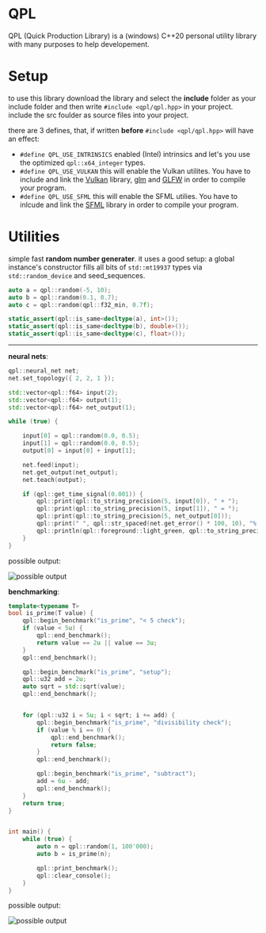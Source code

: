 # QPL 
QPL (Quick Production Library) is a (windows) C++20 personal utility library with many purposes to help developement.

# Setup

to use this library download the library and select the **include** folder as your include folder and then write `#include <qpl/qpl.hpp>` in your project.
include the src foulder as source files into your project.

there are 3 defines, that, if written **before** `#include <qpl/qpl.hpp>` will have an effect:

- `#define QPL_USE_INTRINSICS` enabled (Intel) intrinsics and let's you use the optimized `qpl::x64_integer` types.
- `#define QPL_USE_VULKAN` this will enable the Vulkan utilites. You have to include and link the [Vulkan](https://www.khronos.org/vulkan/) library, [glm](https://glm.g-truc.net/0.9.9/index.html) and [GLFW](https://www.glfw.org/) in order to compile your program.
- `#define QPL_USE_SFML` this will enable the SFML utilies. You have to inlcude and link the [SFML](https://www.sfml-dev.org/) library in order to compile your program.


# Utilities

simple fast **random number generater**.
it uses a good setup: a global instance's constructor fills all bits of `std::mt19937` types via `std::random_device` and seed_sequences.

```cpp
auto a = qpl::random(-5, 10);
auto b = qpl::random(0.1, 0.7);
auto c = qpl::random(qpl::f32_min, 0.7f);

static_assert(qpl::is_same<decltype(a), int>());
static_assert(qpl::is_same<decltype(b), double>());
static_assert(qpl::is_same<decltype(c), float>());
  ```
  
----------

**neural nets**:

```cpp
qpl::neural_net net;
net.set_topology({ 2, 2, 1 });

std::vector<qpl::f64> input(2);
std::vector<qpl::f64> output(1);
std::vector<qpl::f64> net_output(1);

while (true) {

    input[0] = qpl::random(0.0, 0.5);
    input[1] = qpl::random(0.0, 0.5);
    output[0] = input[0] + input[1];

    net.feed(input);
    net.get_output(net_output);
    net.teach(output);

    if (qpl::get_time_signal(0.001)) {
        qpl::print(qpl::to_string_precision(5, input[0]), " + ");
        qpl::print(qpl::to_string_precision(5, input[1]), " = ");
        qpl::print(qpl::to_string_precision(5, net_output[0]));
        qpl::print(" ", qpl::str_spaced(net.get_error() * 100, 10), "% wrong - ");
        qpl::println(qpl::foreground::light_green, qpl::to_string_precision(5, net.get_average_accuracy() * 100), "% average accuracy");
    }
}
```

possible output:

![possible output](https://i.imgur.com/sUflTEL.png)

    
**benchmarking**:

```cpp
template<typename T>
bool is_prime(T value) {
	qpl::begin_benchmark("is_prime", "< 5 check");
	if (value < 5u) {
		qpl::end_benchmark();
		return value == 2u || value == 3u;
	}
	qpl::end_benchmark();

	qpl::begin_benchmark("is_prime", "setup");
	qpl::u32 add = 2u;
	auto sqrt = std::sqrt(value);
	qpl::end_benchmark();


	for (qpl::u32 i = 5u; i < sqrt; i += add) {
		qpl::begin_benchmark("is_prime", "divisibility check");
		if (value % i == 0) {
			qpl::end_benchmark();
			return false;
		}
		qpl::end_benchmark();

		qpl::begin_benchmark("is_prime", "subtract");
		add = 6u - add;
		qpl::end_benchmark();
	}
	return true;
}


int main() {
	while (true) {
		auto n = qpl::random(1, 100'000);
		auto b = is_prime(n);

		qpl::print_benchmark();
		qpl::clear_console();
	}
}
```
possible output:

![possible output](https://i.imgur.com/ROvgodZ.png)

